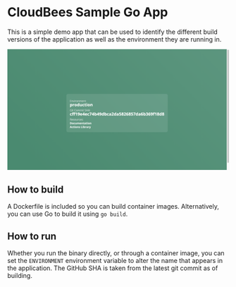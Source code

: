 # CloudBees Sample Go App

This is a simple demo app that can be used to identify the different build versions of the application as well as the environment they are running in.

![screenshot](./img/screenshot.png)

## How to build

A Dockerfile is included so you can build container images. Alternatively, you can use Go to build it using `go build`.

## How to run

Whether you run the binary directly, or through a container image, you can set the `ENVIRONMENT` environment variable to alter the name that appears in the application. The GitHub SHA is taken from the latest git commit as of building. 
 
 
